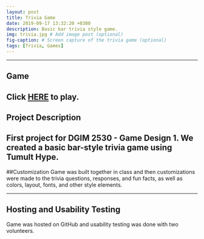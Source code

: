 ```yaml
---
layout: post
title: Trivia Game
date: 2019-09-17 13:32:20 +0300
description: Basic bar trivia style game.  
img: trivia.jpg # Add image post (optional)
fig-caption: # Screen capture of the trivia game (optional)
tags: [Trivia, Games]
---
```

----
## Game
Click <a href = "https://azschokke.github.io/DGIM-Trivia" target = "_blank" >HERE</a> to play. 
----
## Project Description
First project for DGIM 2530 - Game Design 1. 
We created a basic bar-style trivia game using Tumult Hype. 
----
##Customization
Game was built together in class and then customizations were made to the trivia questions, responses, and fun facts, as well as colors, layout, fonts, and other style elements. 

----

## Hosting and Usability Testing
Game was hosted on GitHub and usability testing was done with two volunteers. 

